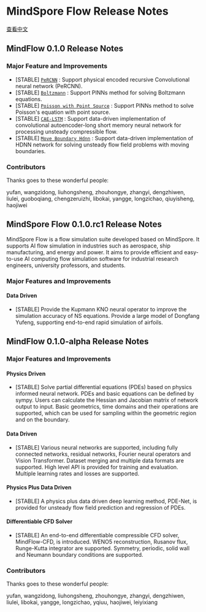 # MindSpore Flow Release Notes

[查看中文](./RELEASE_CN.md)

## MindFlow 0.1.0 Release Notes

### Major Feature and Improvements

- [STABLE] [`PeRCNN`](https://gitee.com/mindspore/mindscience/tree/master/MindFlow/applications/data_mechanism_fusion/PeRCNN) : Support physical encoded recursive Convolutional neural network (PeRCNN).
- [STABLE] [`Boltzmann`](https://gitee.com/mindspore/mindscience/tree/master/MindFlow/applications/physics_driven/boltzmann) : Support PINNs method for solving Boltzmann equations.
- [STABLE] [`Poisson with Point Source`](https://gitee.com/mindspore/mindscience/tree/master/MindFlow/applications/physics_driven/poisson/point_source) : Support PINNs method to solve Poisson's equation with point source.
- [STABLE] [`CAE-LSTM`](https://gitee.com/mindspore/mindscience/tree/master/MindFlow/applications/research/cae_lstm) : Support data-driven implementation of convolutional autoencoder-long short memory neural network for processing unsteady compressible flow.
- [STABLE] [`Move Boundary Hdnn`](https://gitee.com/mindspore/mindscience/tree/master/MindFlow/applications/research/move_boundary_hdnn) : Support data-driven implementation of HDNN network for solving unsteady flow field problems with moving boundaries.

### Contributors

Thanks goes to these wonderful people:

yufan, wangzidong, liuhongsheng, zhouhongye, zhangyi, dengzhiwen, liulei, guoboqiang, chengzeruizhi, libokai, yangge, longzichao, qiuyisheng, haojiwei

## MindSpore Flow 0.1.0.rc1 Release Notes

MindSpore Flow is a flow simulation suite developed based on MindSpore. It supports AI flow simulation in industries such as aerospace, ship manufacturing, and energy and power. It aims to provide efficient and easy-to-use AI computing flow simulation software for industrial research engineers, university professors, and students.

### Major Features and Improvements

#### Data Driven

- [STABLE] Provide the Kupmann KNO neural operator to improve the simulation accuracy of NS equations. Provide a large model of Dongfang Yufeng, supporting end-to-end rapid simulation of airfoils.

## MindFlow 0.1.0-alpha Release Notes

### Major Features and Improvements

#### Physics Driven

- [STABLE] Solve partial differential equations (PDEs) based on physics informed neural network. PDEs and basic equations can be defined by sympy. Users can calculate the Hessian and Jacobian matrix of network output to input. Basic geometrics, time domains and their operations are supported, which can be used for sampling within the geometric region and on the boundary.

#### Data Driven

- [STABLE] Various neural networks are supported, including fully connected networks, residual networks, Fourier neural operators and Vision Transformer. Dataset merging and multiple data formats are supported. High level API is provided for training and evaluation. Multiple learning rates and losses are supported.

#### Physics Plus Data Driven

- [STABLE] A physics plus data driven deep learning method, PDE-Net, is provided for unsteady flow field prediction and regression of PDEs.

#### Differentiable CFD Solver

- [STABLE] An end-to-end differentiable compressible CFD solver, MindFlow-CFD, is introduced. WENO5 reconstruction, Rusanov flux, Runge-Kutta integrator are supported. Symmetry, periodic, solid wall and Neumann boundary conditions are supported.

### Contributors

Thanks goes to these wonderful people:

yufan, wangzidong, liuhongsheng, zhouhongye, zhangyi, dengzhiwen, liulei, libokai, yangge, longzichao, yqiuu, haojiwei, leiyixiang
